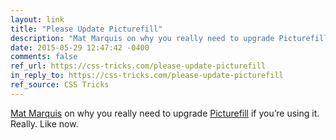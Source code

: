 ```yaml
---
layout: link
title: "Please Update Picturefill"
description: "Mat Marquis on why you really need to upgrade Picturefill if you’re using it. Really. Like now."
date: 2015-05-29 12:47:42 -0400
comments: false
ref_url: https://css-tricks.com/please-update-picturefill
in_reply_to: https://css-tricks.com/please-update-picturefill
ref_source: CSS Tricks
---
```


[Mat Marquis](https://twitter.com/wilto) on why you really need to upgrade [Picturefill](http://scottjehl.github.io/picturefill/) if you’re using it. Really. Like now.